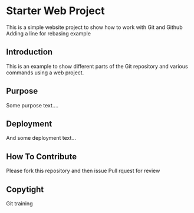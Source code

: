 # Starter Web Project

This is a simple website project to show how to work with Git and Github
Adding a line for rebasing example

## Introduction

This is an example to show different parts of the Git repository
and various commands using a web project.

## Purpose

Some purpose text....

## Deployment

And some deployment text...

## How To Contribute
Please fork this repository and then issue Pull rquest for review

## Copytight
Git training 
